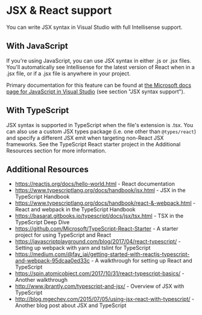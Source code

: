 # JSX & React support

You can write JSX syntax in Visual Studio with full Intellisense support.

## With JavaScript

If you're using JavaScript, you can use JSX syntax in either .js or .jsx files.
You'll automatically see Intellisense for the latest version of React when in a .jsx file, or if a .jsx  file is anywhere in your project.

Primary documentation for this feature can be found at [the Microsoft docs page for JavaScript in Visual Studio](https://docs.microsoft.com/en-us/scripting/javascript/javascript-in-vs-2017) (see section "JSX syntax support").

## With TypeScript

JSX syntax is supported in TypeScript when the file's extension is .tsx.
You can also use a custom JSX types package (i.e. one other than `@types/react`) and specify a different JSX emit when targeting non-React JSX frameworks.
See the TypeScript React starter project in the Additional Resources section for more information.

## Additional Resources

 * https://reactjs.org/docs/hello-world.html - React documentation
 * https://www.typescriptlang.org/docs/handbook/jsx.html - JSX in the TypeScript Handbook
 * https://www.typescriptlang.org/docs/handbook/react-&-webpack.html - React and webpack in the TypeScript Handbook
 * https://basarat.gitbooks.io/typescript/docs/jsx/tsx.html - TSX in the TypeScript Deep Dive
 * https://github.com/Microsoft/TypeScript-React-Starter - A starter project for using TypeScript and React
 * https://javascriptplayground.com/blog/2017/04/react-typescript/ - Setting up webpack with yarn and tslint for TypeScript
 * https://medium.com/@fay_jai/getting-started-with-reactjs-typescript-and-webpack-95dcaa0ed33c - A walkthrough for setting up React and TypeScript
 * https://spin.atomicobject.com/2017/10/31/react-typescript-basics/ - Another walkthrough
 * http://www.jbrantly.com/typescript-and-jsx/ - Overview of JSX with TypeScript
 * http://blog.mgechev.com/2015/07/05/using-jsx-react-with-typescript/ - Another blog post about JSX and TypeScript
